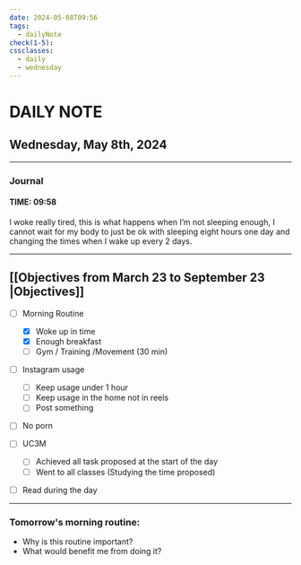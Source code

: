 ```yaml
---
date: 2024-05-08T09:56
tags:
  - dailyNote
check(1-5): 
cssclasses:
  - daily
  - wednesday
---
```


# DAILY NOTE
## Wednesday, May 8th, 2024

***
### Journal
#### TIME: 09:58

I woke really tired, this is what happens when I’m not sleeping enough, I cannot wait for my body to just be ok with sleeping eight hours one day and changing the times when I wake up every 2 days. 
***

## [[Objectives from March 23 to September 23 |Objectives]]

- [ ] Morning Routine
	- [x] Woke up in time
	- [x] Enough breakfast
	- [ ] Gym / Training /Movement (30 min)

- [ ]  Instagram usage
	- [ ] Keep usage under 1 hour
	- [ ] Keep usage in the home not in reels
	- [ ] Post something

- [ ] No porn 

- [ ] UC3M
	- [ ] Achieved all task proposed at the start of the day
	- [ ] Went to all classes (Studying the time proposed)

- [ ] Read during the day


---
### Tomorrow's morning routine: 
+ Why is this routine important? 
+ What would benefit me from doing it?